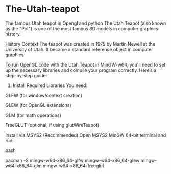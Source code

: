 # The-Utah-teapot
The famous Utah teapot in Opengl and python
The Utah Teapot (also known as the "Pot") is one of the most famous 3D models in computer graphics history. 

History Context
The teapot was created in 1975 by Martin Newell at the University of Utah. It became a standard reference object in computer graphics

To run OpenGL code with the Utah Teapot in MinGW-w64, you'll need to set up the necessary libraries and compile your program correctly. Here’s a step-by-step guide:

1. Install Required Libraries
   You need:

  GLFW (for window/context creation)

  GLEW (for OpenGL extensions)

  GLM (for math operations)

  FreeGLUT (optional, if using glutWireTeapot)

Install via MSYS2 (Recommended)
  Open MSYS2 MinGW 64-bit terminal and run:

  bash

  pacman -S mingw-w64-x86_64-glfw mingw-w64-x86_64-glew mingw-w64-x86_64-glm mingw-w64-x86_64-freeglut
